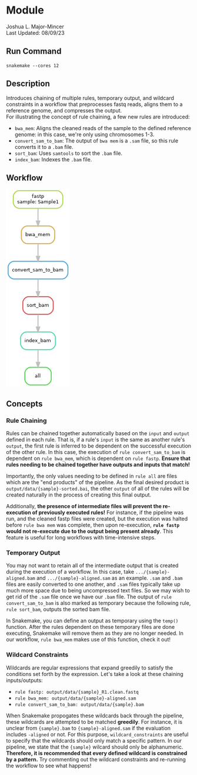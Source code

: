 # Module 
Joshua L. Major-Mincer  
Last Updated: 08/09/23

## Run Command
```
snakemake --cores 12
```
## Description
Introduces chaining of multiple rules, temporary output, and wildcard constraints in a workflow that preprocesses fastq reads, aligns them to a reference genome, and compresses the output.  
For illustrating the concept of rule chaining, a few new rules are introduced: 
* `bwa_mem`: Aligns the cleaned reads of the sample to the defined reference genome: in this case, we're only using chromosomes 1-3. 
* `convert_sam_to_bam`: The output of `bwa mem` is a `.sam` file, so this rule converts it to a `.bam` file. 
* `sort_bam`: Uses `samtools` to sort the `.bam` file.
* `index_bam`: Indexes the `.bam` file. 

## Workflow
![DAG](./dag.png)

## Concepts
### Rule Chaining
Rules can be chained together automatically based on the `input` and `output` defined in each rule. That is, if a rule's `input` is the same as another rule's `output`, the first rule is inferred to be dependent on the successful execution of the other rule. In this case, the execution of `rule convert_sam_to_bam` is dependent on `rule bwa_mem`, which is dependent on `rule fastp`. **Ensure that rules needing to be chained together have outputs and inputs that match!**  

Importantly, the only values needing to be defined in `rule all` are files which are the "end products" of the pipeline. As the final desired product is `output/data/{sample}-sorted.bai`, the other `output` of all of the rules will be created naturally in the process of creating this final output.  

Additionally, **the presence of intermediate files will prevent the re-execution of previously executed rules!** For instance, if the pipeline was run, and the cleaned fastp files were created, but the execution was halted before `rule bwa mem` was complete, then upon re-execution, **`rule fastp` would not re-execute due to the output being present already**. This feature is useful for long workflows with time-intensive steps. 

### Temporary Output
You may not want to retain all of the intermediate output that is created during the execution of a workflow. In this case, take `.../{sample}-aligned.bam` and `.../{sample}-aligned.sam` as an example. `.sam` and `.bam` files are easily converted to one another, and `.sam` files typically take up much more space due to being uncompressed text files. So we may wish to get rid of the `.sam` file once we have our `.bam` file. The output of `rule convert_sam_to_bam` is also marked as temporary because the following rule, `rule sort_bam`, outputs the sorted bam file.  

In Snakemake, you can define an output as temporary using the `temp()` function. After the rules dependent on these temporary files are done executing, Snakemake will remove them as they are no longer needed. In our workflow, `rule bwa_mem` makes use of this function, check it out!  

### Wildcard Constraints
Wildcards are regular expressions that expand greedily to satisfy the conditions set forth by the expression. Let's take a look at these chaining inputs/outputs: 
* `rule fastp: output/data/{sample}_R1.clean.fastq`  
* `rule bwa_mem: output/data/{sample}-aligned.sam`  
* `rule convert_sam_to_bam: output/data/{sample}.bam`  

When Snakemake propogates these wildcards back through the pipeline, these wildcards are attempted to be matched **greedily**. For instance, it is unclear from `{sample}.bam` to `{sample}-aligned.sam` if the evaluation includes `-aligned` or not. For this purpose, `wildcard_constraints` are useful to specify that the wildcards should only match a specific pattern. In our pipeline, we state that the `{sample}` wilcard should only be alphanumeric. **Therefore, it is recommended that every defined wildcard is constrained by a pattern.** Try commenting out the wildcard constraints and re-running the workflow to see what happens!